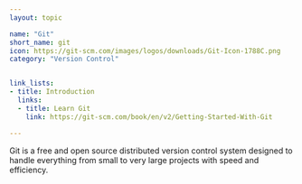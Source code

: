 ```yaml
---
layout: topic

name: "Git"
short_name: git
icon: https://git-scm.com/images/logos/downloads/Git-Icon-1788C.png
category: "Version Control"


link_lists:
- title: Introduction
  links:
  - title: Learn Git
    link: https://git-scm.com/book/en/v2/Getting-Started-With-Git

---
```


Git is a free and open source distributed version control system designed to handle everything from small to very large projects with speed and efficiency.
